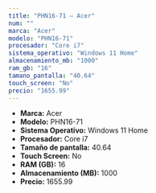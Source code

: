 ```yaml
---
title: "PHN16-71 — Acer"
num: ""
marca: "Acer"
modelo: "PHN16-71"
procesador: "Core i7"
sistema_operativo: "Windows 11 Home"
almacenamiento_mb: "1000"
ram_gb: "16"
tamano_pantalla: "40.64"
touch_screen: "No"
precio: "1655.99"
---
```

<ul>
<li><strong>Marca:</strong> Acer</li>
<li><strong>Modelo:</strong> PHN16-71</li>
<li><strong>Sistema Operativo:</strong> Windows 11 Home</li>
<li><strong>Procesador:</strong> Core i7 </li>
<li><strong>Tamaño de pantalla:</strong> 40.64</li>
<li><strong>Touch Screen:</strong> No</li>
<li><strong>RAM (GB):</strong> 16</li>
<li><strong>Almacenamiento (MB):</strong> 1000</li>
<li><strong>Precio:</strong> 1655.99</li>
</ul>